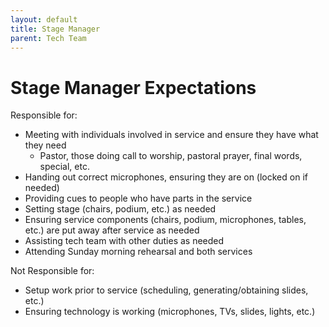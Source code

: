 ```yaml
---
layout: default
title: Stage Manager
parent: Tech Team
---
```


# Stage Manager Expectations

Responsible for:
- Meeting with individuals involved in service and ensure they have what they need
  - Pastor, those doing call to worship, pastoral prayer, final words, special, etc.
- Handing out correct microphones, ensuring they are on (locked on if needed)
- Providing cues to people who have parts in the service
- Setting stage (chairs, podium, etc.) as needed
- Ensuring service components (chairs, podium, microphones, tables, etc.) are put away after service as needed
- Assisting tech team with other duties as needed
- Attending Sunday morning rehearsal and both services

Not Responsible for:
- Setup work prior to service (scheduling, generating/obtaining slides, etc.)
- Ensuring technology is working (microphones, TVs, slides, lights, etc.)
